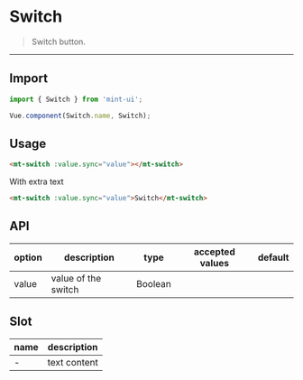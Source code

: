 # Switch

> Switch button.

---------------

## Import

```javascript
import { Switch } from 'mint-ui';

Vue.component(Switch.name, Switch);
```

## Usage

```html
<mt-switch :value.sync="value"></mt-switch>
```

With extra text

```html
<mt-switch :value.sync="value">Switch</mt-switch>
```

## API
| option | description | type | accepted values | default |
|------|-------|---------|-------|--------|
| value | value of the switch | Boolean | | |

## Slot

| name | description |
|------|--------|
| - | text content |